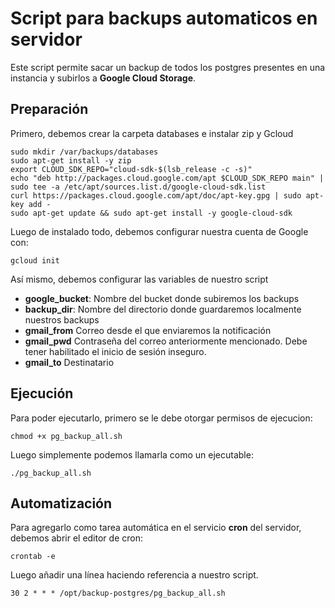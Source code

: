 # Script para backups automaticos en servidor

Este script permite sacar un backup de todos los postgres presentes en una instancia y subirlos a **Google Cloud Storage**.

## Preparación

Primero, debemos crear la carpeta databases e instalar zip y Gcloud

```
sudo mkdir /var/backups/databases
sudo apt-get install -y zip
export CLOUD_SDK_REPO="cloud-sdk-$(lsb_release -c -s)"
echo "deb http://packages.cloud.google.com/apt $CLOUD_SDK_REPO main" | sudo tee -a /etc/apt/sources.list.d/google-cloud-sdk.list
curl https://packages.cloud.google.com/apt/doc/apt-key.gpg | sudo apt-key add -
sudo apt-get update && sudo apt-get install -y google-cloud-sdk
```

Luego de instalado todo, debemos configurar nuestra cuenta de Google con:

```
gcloud init
```

Así mismo, debemos configurar las variables de nuestro script

-   **google_bucket**: Nombre del bucket donde subiremos los backups
-   **backup_dir**: Nombre del directorio donde guardaremos localmente nuestros backups
-   **gmail_from** Correo desde el que enviaremos la notificación
-   **gmail_pwd** Contraseña del correo anteriormente mencionado. Debe tener habilitado el inicio de sesión inseguro.
-   **gmail_to** Destinatario

## Ejecución

Para poder ejecutarlo, primero se le debe otorgar permisos de ejecucion:

```
chmod +x pg_backup_all.sh
```

Luego simplemente podemos llamarla como un ejecutable:

```
./pg_backup_all.sh
```

## Automatización

Para agregarlo como tarea automática en el servicio **cron** del servidor, debemos abrir el editor de cron:

```
crontab -e
```

Luego añadir una línea haciendo referencia a nuestro script.

```
30 2 * * * /opt/backup-postgres/pg_backup_all.sh
```

